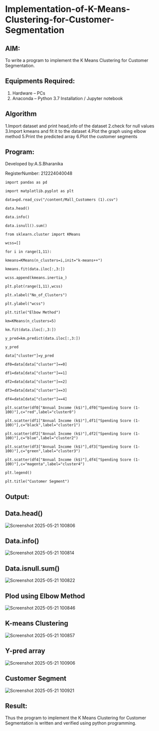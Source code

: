 # Implementation-of-K-Means-Clustering-for-Customer-Segmentation

## AIM:
To write a program to implement the K Means Clustering for Customer Segmentation.

## Equipments Required:
1. Hardware – PCs
2. Anaconda – Python 3.7 Installation / Jupyter notebook

## Algorithm

1.Import dataset and print head,info of the dataset
2.check for null values
3.Import kmeans and fit it to the dataset
4.Plot the graph using elbow method
5.Print the predicted array
6.Plot the customer segments 

## Program:

Developed by:A.S.Bharanika

RegisterNumber: 212224040048
```
import pandas as pd

import matplotlib.pyplot as plt

data=pd.read_csv("/content/Mall_Customers (1).csv")

data.head()

data.info()

data.isnull().sum()

from sklearn.cluster import KMeans

wcss=[]

for i in range(1,11):

kmeans=KMeans(n_clusters=i,init="k-means++")

kmeans.fit(data.iloc[:,3:])

wcss.append(kmeans.inertia_)

plt.plot(range(1,11),wcss)

plt.xlabel("No_of_Clusters")

plt.ylabel("wcss")

plt.title("Elbow Method")

km=KMeans(n_clusters=5)

km.fit(data.iloc[:,3:])

y_pred=km.predict(data.iloc[:,3:])

y_pred

data["cluster"]=y_pred

df0=data[data["cluster"]==0]

df1=data[data["cluster"]==1]

df2=data[data["cluster"]==2]

df3=data[data["cluster"]==3]

df4=data[data["cluster"]==4]

plt.scatter(df0["Annual Income (k$)"],df0["Spending Score (1-100)"],c="red",label="cluster0")

plt.scatter(df1["Annual Income (k$)"],df1["Spending Score (1-100)"],c="black",label="cluster1")

plt.scatter(df2["Annual Income (k$)"],df2["Spending Score (1-100)"],c="blue",label="cluster2")

plt.scatter(df3["Annual Income (k$)"],df3["Spending Score (1-100)"],c="green",label="cluster3")

plt.scatter(df4["Annual Income (k$)"],df4["Spending Score (1-100)"],c="magenta",label="cluster4")

plt.legend()

plt.title("Customer Segment")

```
## Output:
## Data.head()
![Screenshot 2025-05-21 100806](https://github.com/user-attachments/assets/f2ae2a2e-5109-4dab-95bc-fd68b7dc66a4)
## Data.info()
![Screenshot 2025-05-21 100814](https://github.com/user-attachments/assets/805fe1e1-bba3-4311-953d-e535ce7d2b5e)
## Data.isnull.sum()
![Screenshot 2025-05-21 100822](https://github.com/user-attachments/assets/4127ba67-049c-4fd3-b4a9-3ff644fa2ff2)
## Plod using Elbow Method
![Screenshot 2025-05-21 100846](https://github.com/user-attachments/assets/94e0ecea-211b-4313-92c1-fd6b18fb079d)
## K-means Clustering
![Screenshot 2025-05-21 100857](https://github.com/user-attachments/assets/ba14e6ce-7719-43f5-b278-12b685c8c13a)
## Y-pred array
![Screenshot 2025-05-21 100906](https://github.com/user-attachments/assets/8593d550-374d-45d8-8591-9a9278e43dbf)
## Customer Segment
![Screenshot 2025-05-21 100921](https://github.com/user-attachments/assets/1972e574-e9d6-4d79-8fc8-6d9523d48745)


## Result:
Thus the program to implement the K Means Clustering for Customer Segmentation is written and verified using python programming.
